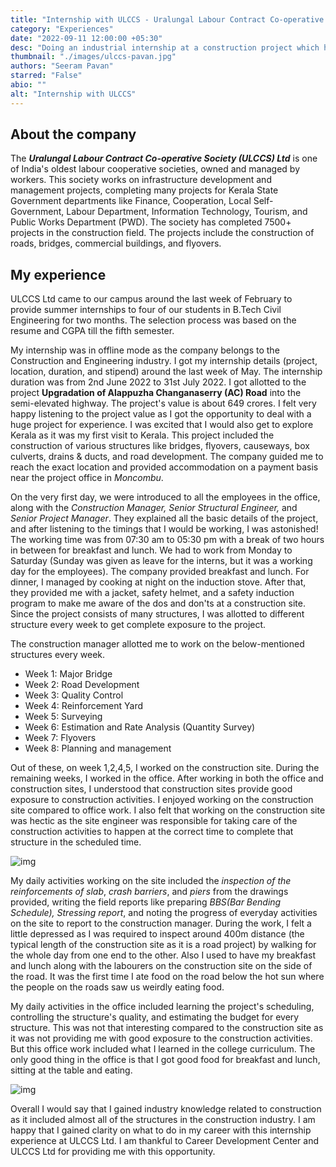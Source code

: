 ```yaml
---
title: "Internship with ULCCS - Uralungal Labour Contract Co-operative society"    
category: "Experiences"                 
date: "2022-09-11 12:00:00 +05:30"                       
desc: "Doing an industrial internship at a construction project which has a humungous project value at a new location might sound a bit scary. Join Seeram Pavan as he describes his internship experience at ULCCS, Kerala."                                        
thumbnail: "./images/ulccs-pavan.jpg" 
authors: "Seeram Pavan"                    
starred: "False" 
abio: ""
alt: "Internship with ULCCS"                       
---
```


## About the company               
The **_Uralungal Labour Contract Co-operative Society (ULCCS) Ltd_** is one of India's oldest labour cooperative societies, owned and managed by workers. This society works on infrastructure development and management projects, completing many projects for Kerala State Government departments like Finance, Cooperation, Local Self-Government, Labour Department, Information Technology, Tourism, and Public Works Department (PWD). The society has completed 7500+ projects in the construction field. The projects include the construction of roads, bridges, commercial buildings, and flyovers.                

## My experience                                    
ULCCS Ltd came to our campus around the last week of February to provide summer internships to four of our students in B.Tech Civil Engineering for two months. The selection process was based on the resume and CGPA till the fifth semester.                      

My internship was in offline mode as the company belongs to the Construction and Engineering industry. I got my internship details (project, location, duration, and stipend) around the last week of May. The internship duration was from 2nd June 2022 to 31st July 2022. I got allotted to the project **Upgradation of Alappuzha Changanaserry (AC) Road** into the semi-elevated highway. The project's value is about 649 crores. I felt very happy listening to the project value as I got the opportunity to deal with a huge project for experience. I was excited that I would also get to explore Kerala as it was my first visit to Kerala. This project included the construction of various structures like bridges, flyovers, causeways, box culverts, drains & ducts, and road development. The company guided me to reach the exact location and provided accommodation on a payment basis near the project office in _Moncombu_.                       

On the very first day, we were introduced to all the employees in the office, along with the _Construction Manager, Senior Structural Engineer,_ and _Senior Project Manager_. They explained all the basic details of the project, and after listening to the timings that I would be working, I was astonished! The working time was from 07:30 am to 05:30 pm with a break of two hours in between for breakfast and lunch. We had to work from Monday to Saturday (Sunday was given as leave for the interns, but it was a working day for the employees). The company provided breakfast and lunch. For dinner, I managed by cooking at night on the induction stove. After that, they provided me with a jacket, safety helmet, and a safety induction program to make me aware of the dos and don'ts at a construction site. Since the project consists of many structures, I was allotted to different structure every week to get complete exposure to the project.                                        
 
The construction manager allotted me to work on the below-mentioned structures every week.                    
- Week 1: Major Bridge
- Week 2: Road Development
- Week 3: Quality Control
- Week 4: Reinforcement Yard
- Week 5: Surveying
- Week 6: Estimation and Rate Analysis (Quantity Survey)
- Week 7: Flyovers
- Week 8: Planning and management                 
 
Out of these, on week 1,2,4,5, I worked on the construction site. During the remaining weeks, I worked in the office. After working in both the office and construction sites, I understood that construction sites provide good exposure to construction activities. I enjoyed working on the construction site compared to office work. I also felt that working on the construction site was hectic as the site engineer was responsible for taking care of the construction activities to happen at the correct time to complete that structure in the scheduled time.   

![img](./images/within_articles/ulccs1.jpg)


My daily activities working on the site included the _inspection of the reinforcements of slab_, _crash barriers_, and _piers_ from the drawings provided, writing the field reports like preparing _BBS(Bar Bending Schedule), Stressing report_, and noting the progress of everyday activities on the site to report to the construction manager. During the work, I felt a little depressed as I was required to inspect around 400m distance (the typical length of the construction site as it is a road project) by walking for the whole day from one end to the other. Also I used to have my breakfast and lunch along with the labourers on the construction site on the side of the road. It was the first time I ate food on the road below the hot sun where the people on the roads saw us weirdly eating food.                     

My daily activities in the office included learning the project's scheduling, controlling the structure's quality, and estimating the budget for every structure. This was not that interesting compared to the construction site as it was not providing me with good exposure to the construction activities. But this office work included what I learned in the college curriculum. The only good thing in the office is that I got good food for breakfast and lunch, sitting at the table and eating.  

![img](./images/within_articles/ulccs2.jpg)

     
Overall I would say that I gained industry knowledge related to construction as it included almost all of the structures in the construction industry. I am happy that I gained clarity on what to do in my career with this internship experience at ULCCS Ltd. I am thankful to Career Development Center and ULCCS Ltd for providing me with this opportunity.                        
